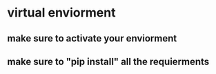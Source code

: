 # virtual enviorment

## make sure to activate your enviorment

## make sure to "pip install" all the requierments